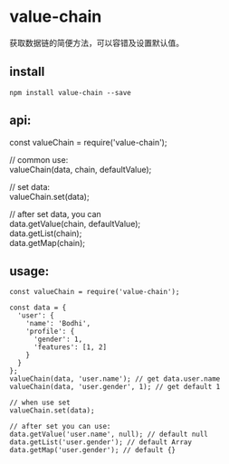 # value-chain
获取数据链的简便方法，可以容错及设置默认值。

## install

```
npm install value-chain --save
```

## api:

const valueChain = require('value-chain');

// common use:<br>
valueChain(data, chain, defaultValue);

// set data:<br>
valueChain.set(data);

// after set data, you can<br>
data.getValue(chain, defaultValue);<br>
data.getList(chain);<br>
data.getMap(chain);<br>

## usage:

```
const valueChain = require('value-chain');

const data = {
  'user': {
    'name': 'Bodhi',
    'profile': {
      'gender': 1,
      'features': [1, 2]
    }
  }
};
valueChain(data, 'user.name'); // get data.user.name
valueChain(data, 'user.gender', 1); // get default 1

// when use set
valueChain.set(data);

// after set you can use:
data.getValue('user.name', null); // default null
data.getList('user.gender'); // default Array
data.getMap('user.gender'); // default {}
```